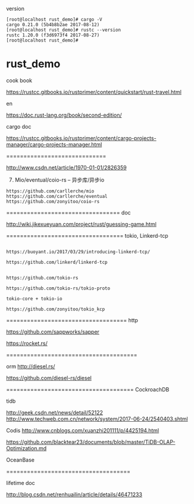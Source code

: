 version

```
[root@localhost rust_demo]# cargo -V
cargo 0.21.0 (5b4b8b2ae 2017-08-12)
[root@localhost rust_demo]# rustc --version
rustc 1.20.0 (f3d6973f4 2017-08-27)
[root@localhost rust_demo]# 
```

# rust_demo


cook book

https://rustcc.gitbooks.io/rustprimer/content/quickstart/rust-travel.html

en 

https://doc.rust-lang.org/book/second-edition/



cargo doc 

https://rustcc.gitbooks.io/rustprimer/content/cargo-projects-manager/cargo-projects-manager.html

=============================

http://www.csdn.net/article/1970-01-01/2826359

7. Mio/eventual/coio-rs – 异步库/异步io

```
https://github.com/carllerche/mio
https://github.com/carllerche/eventual
https://github.com/zonyitoo/coio-rs
```


=================================
doc 

http://wiki.jikexueyuan.com/project/rust/guessing-game.html



==================================
tokio, Linkerd-tcp
```

https://buoyant.io/2017/03/29/introducing-linkerd-tcp/

https://github.com/linkerd/linkerd-tcp


https://github.com/tokio-rs

https://github.com/tokio-rs/tokio-proto

tokio-core + tokio-io 

https://github.com/zonyitoo/tokio_kcp
```

===================================
http 

https://github.com/sappworks/sapper

https://rocket.rs/

======================================

orm 
http://diesel.rs/

https://github.com/diesel-rs/diesel

=====================================
CockroachDB

tidb

http://geek.csdn.net/news/detail/52122
http://www.techweb.com.cn/network/system/2017-06-24/2540403.shtml

Codis 
http://www.cnblogs.com/xuanzhi201111/p/4425194.html

https://github.com/blacktear23/documents/blob/master/TiDB-OLAP-Optimization.md

OceanBase

====================================

lifetime doc 

http://blog.csdn.net/renhuailin/article/details/46471233


